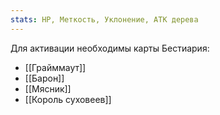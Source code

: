 ```yaml
---
stats: HP, Меткость, Уклонение, АТК дерева
---
```

Для активации необходимы карты Бестиария:
- [[Грайммаут]]
- [[Барон]]
- [[Мясник]]
- [[Король суховеев]]